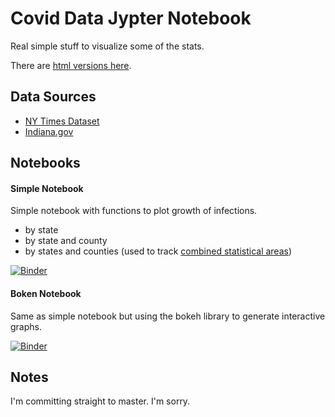 # Covid Data Jypter Notebook

Real simple stuff to visualize some of the stats.

There are [html versions here](https://fidiego.github.io/covid-nb/).

## Data Sources

- [NY Times Dataset](https://github.com/nytimes/covid-19-data)
- [Indiana.gov](https://isdh.maps.arcgis.com/apps/opsdashboard/index.html#/255e4039e3dd4d8780d8da7b9b599d70)

## Notebooks

#### Simple Notebook

Simple notebook with functions to plot growth of infections.

- by state
- by state and county
- by states and counties (used to track [combined statistical areas](https://en.wikipedia.org/wiki/Combined_Statistical_Area))

[![Binder](https://mybinder.org/badge_logo.svg)](https://mybinder.org/v2/gh/fidiego/covid-nb/master?filepath=SimpleNotebook.ipynb)

#### Boken Notebook

Same as simple notebook but using the bokeh library to generate interactive graphs.

[![Binder](https://mybinder.org/badge_logo.svg)](https://mybinder.org/v2/gh/fidiego/covid-nb/master?filepath=Bokeh.ipynb)

## Notes

I'm committing straight to master. I'm sorry.
